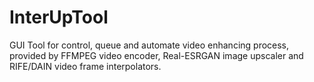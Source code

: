 # InterUpTool
GUI Tool for control, queue and automate video enhancing process, provided by FFMPEG video encoder, Real-ESRGAN image upscaler and RIFE/DAIN video frame interpolators.
